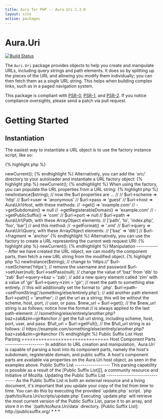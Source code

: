 ```yaml
---
title: Aura for PHP -- Aura.Uri 1.2.0
layout: site
active: packages
---
```


Aura.Uri
========

[![Build Status](https://travis-ci.org/auraphp/Aura.Uri.png?branch=develop)](https://travis-ci.org/auraphp/Aura.Uri)

The `Auri.Uri` package provides objects to help you create and manipulate URLs,
including query strings and path elements. It does so by splitting up the pieces
of the URL and allowing you modify them individually; you can then fetch
them as a single URL string. This helps when building complex links,
such as in a paged navigation system.

This package is compliant with [PSR-0][], [PSR-1][], and [PSR-2][]. If you
notice compliance oversights, please send a patch via pull request.

[PSR-0]: https://github.com/php-fig/fig-standards/blob/master/accepted/PSR-0.md
[PSR-1]: https://github.com/php-fig/fig-standards/blob/master/accepted/PSR-1-basic-coding-standard.md
[PSR-2]: https://github.com/php-fig/fig-standards/blob/master/accepted/PSR-2-coding-style-guide.md

Getting Started
===============

Instantiation
-------------

The easiest way to instantiate a URL object is to use the factory instance
script, like so:

{% highlight php %}
<?php
$url_factory = require '/path/to/Aura.Uri/scripts/instance.php';
$url = $url_factory->newCurrent();
{% endhighlight %}

Alternatively, you can add the `src/` directory to your autoloader and
instantiate a URL factory object:

{% highlight php %}
<?php
use Aura\Uri\Url\Factory as UrlFactory;
use Aura\Uri\PublicSuffixList;

$psl = new PublicSuffixList(require '/path/to/Aura.Uri/data/public-suffix-list.php');
$url_factory = new UrlFactory($_SERVER, $psl);
$url = $url_factory->newCurrent();
{% endhighlight %}

When using the factory, you can populate the URL properties from a URL
string:

{% highlight php %}
<?php
$string = 'http://anonymous:guest@example.com/path/to/index.php/foo/bar.xml?baz=dib#anchor');
$url = $url_factory->newInstance($string);

// now the $url properties are ...
// 
// $url->scheme    => 'http'
// $url->user      => 'anonymous'
// $url->pass      => 'guest'
// $url->host      => Aura\Uri\Host, with these methods:
//                      ->get()                     => 'example.com'
//                      ->getSubdomain()            => null
//                      ->getRegisterableDomain()   => 'example.com'
//                      ->getPublicSuffix()         => 'com'
// $url->port      => null
// $url->path      => Aura\Uri\Path, with these ArrayObject elements:
//                      ['path', 'to', 'index.php', 'foo', 'bar']
//                    and this method:
//                      ->getFormat() => '.xml'
// $url->query     => Aura\Uri\Query, with these ArrayObject elements:
//                      ['baz' => 'dib']
// $url->fragment  => 'anchor'
{% endhighlight %}

Alternatively, you can use the factory to create a URL representing the
current web request URI:

{% highlight php %}
<?php
$url = $url_factory->newCurrent();
{% endhighlight %}


Manipulation
------------

After we have created the URL object, we can modify the component parts, then
fetch a new URL string from the modified object.

{% highlight php %}
<?php
// start with a full URL
$string = 'http://anonymous:guest@example.com/path/to/index.php/foo/bar.xml?baz=dib#anchor';
$url = $url_factory->newInstance($string);

// change to 'https://'
$url->setScheme('https');

// remove the username and password
$url->setUser(null);
$url->setPass(null);

// change the value of 'baz' from 'dib' to 'zab'
$url->query->baz = 'zab';

// add a new query element called 'zim' with a value of 'gir'
$url->query->zim = 'gir';

// reset the path to something else entirely.
// this will additionally set the format to '.php'.
$url->path->setFromString('/something/else/entirely.php');

// add another path element
$url->path[] = 'another';

// get the url as a string; this will be without the scheme, host, port,
// user, or pass.
$new_url = $url->get();

// the $new_url string is as follows; notice how the format
// is always applied to the last path-element:
// /something/else/entirely/another.php?baz=zab&zim=gir#anchor

// get the full url string, including scheme, host, port, user, and pass.
$full_url = $url->getFull();

// the $full_url string is as follows:
// https://example.com/something/else/entirely/another.php?baz=zab&zim=gir#anchor
{% endhighlight %}

Public Suffix List Host Parsing
===============================

Host Component Parts
--------------------

In addition to URL creation and manipulation, `Aura.Uri` is capable of parsing a
host into its component parts, namely the host's subdomain, registerable domain, 
and public suffix. A host's component parts are available via properties on the 
Aura.Uri host object, as seen in the examples above.

Public Suffix List
------------------

This parsing capability is possible as a result of the [Public Suffix List][], a community
resource and initiative of Mozilla.

Updating the Public Suffix List
-------------------------------

As the Public Suffix List is both an external resource and a living document, it's
important that you update your copy of the list from time to time.  You can do this
by executing the provided `update.php` script.

`php /path/to/Aura.Uri/scripts/update.php`

Executing `update.php` will retrieve the most current version of the Public Suffix
List, parse it to an array, and store it in the `/path/to/Aura.Uri/data` directory.

[Public Suffix List]: http://publicsuffix.org/

* * *
